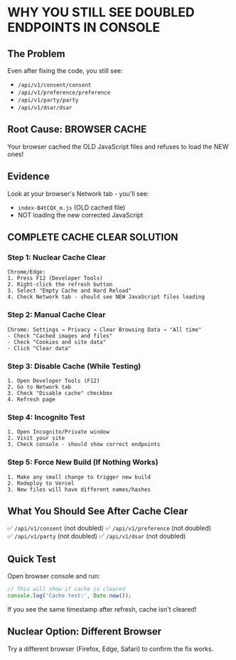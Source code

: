 # WHY YOU STILL SEE DOUBLED ENDPOINTS IN CONSOLE

## The Problem
Even after fixing the code, you still see:
- `/api/v1/consent/consent`
- `/api/v1/preference/preference`
- `/api/v1/party/party`
- `/api/v1/dsar/dsar`

## Root Cause: BROWSER CACHE
Your browser cached the OLD JavaScript files and refuses to load the NEW ones!

## Evidence
Look at your browser's Network tab - you'll see:
- `index-B4tCQX_m.js` (OLD cached file)
- NOT loading the new corrected JavaScript

## COMPLETE CACHE CLEAR SOLUTION

### Step 1: Nuclear Cache Clear
```
Chrome/Edge:
1. Press F12 (Developer Tools)
2. Right-click the refresh button
3. Select "Empty Cache and Hard Reload"
4. Check Network tab - should see NEW JavaScript files loading
```

### Step 2: Manual Cache Clear
```
Chrome: Settings → Privacy → Clear Browsing Data → "All time"
- Check "Cached images and files"
- Check "Cookies and site data"
- Click "Clear data"
```

### Step 3: Disable Cache (While Testing)
```
1. Open Developer Tools (F12)
2. Go to Network tab
3. Check "Disable cache" checkbox
4. Refresh page
```

### Step 4: Incognito Test
```
1. Open Incognito/Private window
2. Visit your site
3. Check console - should show correct endpoints
```

### Step 5: Force New Build (If Nothing Works)
```
1. Make any small change to trigger new build
2. Redeploy to Vercel
3. New files will have different names/hashes
```

## What You Should See After Cache Clear
✅ `/api/v1/consent` (not doubled)
✅ `/api/v1/preference` (not doubled)  
✅ `/api/v1/party` (not doubled)
✅ `/api/v1/dsar` (not doubled)

## Quick Test
Open browser console and run:
```javascript
// This will show if cache is cleared
console.log('Cache test:', Date.now());
```

If you see the same timestamp after refresh, cache isn't cleared!

## Nuclear Option: Different Browser
Try a different browser (Firefox, Edge, Safari) to confirm the fix works.
